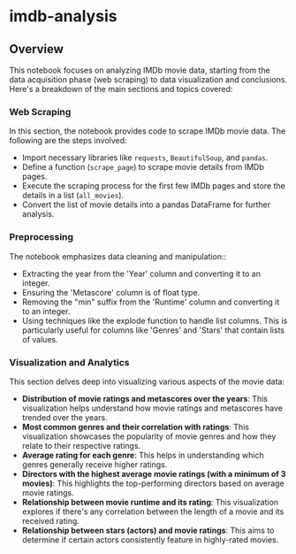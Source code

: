 # imdb-analysis

## Overview

This notebook focuses on analyzing IMDb movie data, starting from the data acquisition phase (web scraping) to data visualization and conclusions. Here's a breakdown of the main sections and topics covered:

### Web Scraping

In this section, the notebook provides code to scrape IMDb movie data. The following are the steps involved:
- Import necessary libraries like `requests`, `BeautifulSoup`, and `pandas`.
- Define a function (`scrape_page`) to scrape movie details from IMDb pages.
- Execute the scraping process for the first few IMDb pages and store the details in a list (`all_movies`).
- Convert the list of movie details into a pandas DataFrame for further analysis.

### Preprocessing

The notebook emphasizes data cleaning and manipulation::
- Extracting the year from the 'Year' column and converting it to an integer.
- Ensuring the 'Metascore' column is of float type.
- Removing the "min" suffix from the 'Runtime' column and converting it to an integer.
- Using techniques like the explode function to handle list columns. This is particularly useful for columns like 'Genres' and 'Stars' that contain lists of values.

### Visualization and Analytics

This section delves deep into visualizing various aspects of the movie data:
- **Distribution of movie ratings and metascores over the years**: This visualization helps understand how movie ratings and metascores have trended over the years.
- **Most common genres and their correlation with ratings**: This visualization showcases the popularity of movie genres and how they relate to their respective ratings.
- **Average rating for each genre**: This helps in understanding which genres generally receive higher ratings.
- **Directors with the highest average movie ratings (with a minimum of 3 movies)**: This highlights the top-performing directors based on average movie ratings.
- **Relationship between movie runtime and its rating**: This visualization explores if there's any correlation between the length of a movie and its received rating.
- **Relationship between stars (actors) and movie ratings**: This aims to determine if certain actors consistently feature in highly-rated movies.
